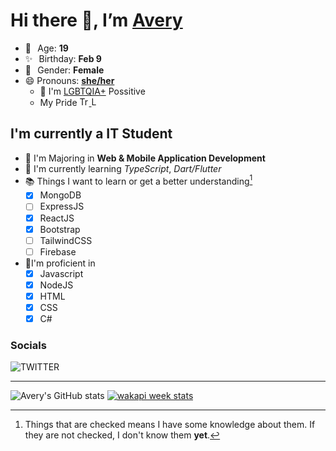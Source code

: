 # Hi there 👋, I’m [Avery][pronounspage]

- 🌸⠀Age: **19**
- ✨⠀Birthday: **Feb 9**
- 🎨⠀Gender: **Female**
- 😄 Pronouns: **[she/her][pronouns-definitions]**
  - 🌈 I'm [LGBTQIA+][lgbt-foundation] Possitive
  - <div class="Flags">
      <span>My Pride</span>
      <a href="https://en.pronouns.page/dictionary/terminology#transgender">
        <img src="https://pronouns.page/flags/Transgender.png" alt="Transgender Flag" height="15px"/>
      </a>
      <a href="https://en.pronouns.page/dictionary/terminology#lesbian">
      <img src="https://pronouns.page/flags/Lesbian.png" alt="Lesbian Flag" height="15px"/>
      </a>
    </div>

## I'm currently a IT Student

- 📌 I'm Majoring in **Web & Mobile Application Development**
- 🌱 I'm currently learning _TypeScript_, _Dart/Flutter_
- 📚 Things I want to learn or get a better understanding[^1]
  - [x] MongoDB
  - [ ] ExpressJS
  - [x] ReactJS
  - [x] Bootstrap
  - [ ] TailwindCSS
  - [ ] Firebase
- 🎉I'm proficient in
  - [x] Javascript
  - [x] NodeJS
  - [x] HTML
  - [x] CSS
  - [x] C#

### Socials

![TWITTER][twitter-badge]

---

![Avery's GitHub stats](https://github-readme-stats.vercel.app/api?username=Averyyyyyyyy&show_icons=true&theme=vue-dark)
[![wakapi week stats](https://github-readme-stats.vercel.app/api/wakatime?username=Averyyyyyyyy&api_domain=wakapi.dev&bg_color=2D3748&title_color=2F855A&icon_color=2F855A&text_color=ffffff&custom_title=Wakapi%20Week%20Stats&layout=compact)][wakatime-profile]

[^1]:
    Things that are checked means I have some knowledge about them.
    If they are not checked, I don't know them **yet**.

[//]: <> (Links)

[wakatime-profile]: https://wakatime.com/@Averyyyyyyyy
[pronouns-definitions]: https://en.pronouns.page/she/her
[pronounspage]: https://pronouns.page/@cattgirlava
[lgbt-foundation]: https://lgbt.foundation/

[//]: <> (SOCIAL BADGED)

[twitter-badge]: https://img.shields.io/twitter/follow/cattgirlava?label=Twitter&logo=twitter&logoColor=%23F8C8DC&style=for-the-badge

[//]: <> (LANGUAGES BADGES)

[javascript-badge]: https://camo.githubusercontent.com/cf1a0ef083a2372d7f66b4691d5d25bfd8c098f42871e8da90edb1f32ed187c4/68747470733a2f2f696d672e736869656c64732e696f2f62616467652f2d4a6176615363726970742d626c61636b3f7374796c653d666c61742d737175617265266c6f676f3d6a617661736372697074
[nodejs-badge]: https://camo.githubusercontent.com/cec92673ea713fa89ba2ae2033daf5851f6f39393ff5b93231aa707d424638d9/68747470733a2f2f696d672e736869656c64732e696f2f62616467652f2d4e6f64656a732d626c61636b3f7374796c653d666c61742d737175617265266c6f676f3d4e6f64652e6a73
[css-badge]: https://camo.githubusercontent.com/2435c2a64789b8a71c701a1a593b4a6e6869789bfb0626e515dc2a6b6dffa6c5/68747470733a2f2f696d672e736869656c64732e696f2f62616467652f2d435353332d3135373242363f7374796c653d666c61742d737175617265266c6f676f3d63737333
[html-badge]: https://camo.githubusercontent.com/0c3a16a22ae058cfe38a06dc9ea16404cf006409262f547c9ccfa3ec8b30f71e/68747470733a2f2f696d672e736869656c64732e696f2f62616467652f2d48544d4c352d4533344632363f7374796c653d666c61742d737175617265266c6f676f3d68746d6c35266c6f676f436f6c6f723d7768697465
